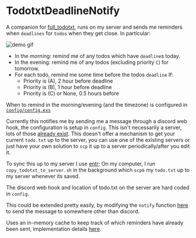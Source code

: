 # TodotxtDeadlineNotify

A companion for [full_todotxt](https://github.com/seanbreckenridge/full_todotxt), runs on my server and sends me reminders when `deadlines` for `todos` when they get close. In particular:

<img src="https://raw.githubusercontent.com/seanbreckenridge/todotxt_deadline_notify/master/.github/discord_embed.png" alt="demo gif">

- In the morning: remind me of any todos which have `deadline`s today.
- In the evening: remind me of any todos (excluding priority `C`) for tomorrow.
- For each todo, remind me some time before the todos `deadline` If:
  - Priority is (A), 2 hour before deadline
  - Priority is (B), 1 hour before deadline
  - Priority is (C) or None, 0.5 hours before

When to remind in the morning/evening (and the timezone) is configured in [`config/config.exs`](./config/config.exs)

Currently this notifies me by sending me a message through a discord web hook, the configuration is setup in `config`. This isn't necessarily a server, lots of those [already exist](https://github.com/todotxt/todo.txt-cli/wiki/Other-Todo.txt-Projects). This doesn't offer a mechanism to get your current `todo.txt` up to the server, you can use one of the existing servers or just have your own solution to `scp` it up to a server periodically/after you edit it.

To sync this up to my server I use [entr](http://eradman.com/entrproject/); On my computer, I run `copy_todotxt_to_server.sh` in the background which `scp`s my `todo.txt` up to my server whenever its saved.

The discord web hook and location of todo.txt on the server are hard coded in `config`.

This could be extended pretty easily, by modifying the `notify` function [here](./lib/notify.ex) to send the message to somewhere other than discord.

Uses an in-memory cache to keep track of which reminders have already been sent, implementation details [here](https://github.com/seanbreckenridge/todotxt_deadline_notify/blob/c0791e6ab876552223af39bafe3285ab6f892969/lib/todotxt_deadline_notify/worker.ex#L49-L60).
